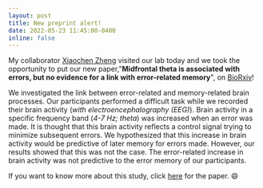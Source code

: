```yaml
---
layout: post
title: New preprint alert!
date: 2022-05-23 11:45:00-0400
inline: false
---
```


My collaborator <a href="https://xiaochenzheng.github.io/">Xiaochen Zheng</a> visited our lab today and we took the opportunity to put our new paper,"<b>Midfrontal theta is associated with errors, but no evidence for a link with error-related memory</b>", on <a href="https://www.biorxiv.org/content/10.1101/2022.05.23.493097v1.full">BioRxiv</a>!

We investigated the link between error-related and memory-related brain processes. Our participants performed a difficult task while we recorded their brain activity (<i>with electroencephalography (EEG)</i>). Brain activity in a specific frequency band (<i>4-7 Hz; theta</i>) was increased when an error was made. It is thought that this brain activity reflects a control signal trying to minimize subsequent errors. We hypothesized that this increase in brain activity would be predictive of later memory for errors made. However, our results showed that this was not the case. The error-related increase in brain activity was not predictive to the error memory of our participants.

If you want to know more about this study, click <a href="https://www.biorxiv.org/content/10.1101/2022.05.23.493097v1.full">here</a> for the paper. 😄



